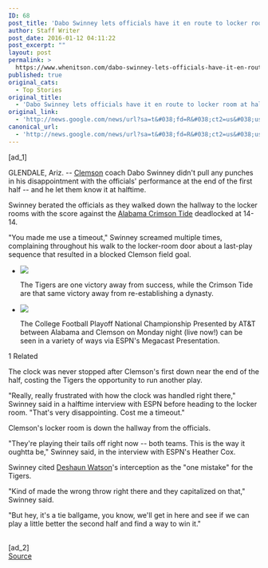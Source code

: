 ```yaml
---
ID: 68
post_title: 'Dabo Swinney lets officials have it en route to locker room at halftime &#8211; ESPN'
author: Staff Writer
post_date: 2016-01-12 04:11:22
post_excerpt: ""
layout: post
permalink: >
  https://www.whenitson.com/dabo-swinney-lets-officials-have-it-en-route-to-locker-room-at-halftime-espn/
published: true
original_cats:
  - Top Stories
original_title:
  - 'Dabo Swinney lets officials have it en route to locker room at halftime - ESPN'
original_link:
  - 'http://news.google.com/news/url?sa=t&#038;fd=R&#038;ct2=us&#038;usg=AFQjCNFgsMM43lnG3vI_enw09y3Jd0LtUg&#038;clid=c3a7d30bb8a4878e06b80cf16b898331&#038;cid=52779024837753&#038;ei=HnyUVoDkMrKqwAGH36OgBw&#038;url=http://espn.go.com/college-football/story/_/id/14551892/dabo-swinney-clemson-tigers-gives-refs-earful-hallway-half'
canonical_url:
  - 'http://news.google.com/news/url?sa=t&#038;fd=R&#038;ct2=us&#038;usg=AFQjCNFgsMM43lnG3vI_enw09y3Jd0LtUg&#038;clid=c3a7d30bb8a4878e06b80cf16b898331&#038;cid=52779024837753&#038;ei=HnyUVoDkMrKqwAGH36OgBw&#038;url=http://espn.go.com/college-football/story/_/id/14551892/dabo-swinney-clemson-tigers-gives-refs-earful-hallway-half'
---
```

 [ad_1]
<br><div readability="69.800196850394"><p>GLENDALE, Ariz. -- <a href="http://espn.go.com/college-football/team/_/id/228/clemson-tigers">Clemson</a> coach Dabo Swinney didn't pull any punches in his disappointment with the officials' performance at the end of the first half -- and he let them know it at halftime.</p><p>Swinney berated the officials as they walked down the hallway to the locker rooms with the score against the <a href="http://espn.go.com/college-football/team/_/id/333/alabama-crimson-tide">Alabama Crimson Tide</a> deadlocked at 14-14.</p><p>"You made me use a timeout," Swinney screamed multiple times, complaining throughout his walk to the locker-room door about a last-play sequence that resulted in a blocked Clemson field goal.</p><p><aside class="inline editorial float-r" data-behavior="article_related"><ul readability="0.36551724137931"><li readability="0.67195767195767"><a href="http://espn.go.com/college-football/story/_/id/14543673/after-emulating-alabama-clemson-aims-overtake-tide" class="img-link"><img src="http://www.whenitson.com/wp-content/uploads/2016/01/Dabo-Swinney-lets-officials-have-it-en-route-to-locker-room-at-halftime-ESPN.jpg"/></a><p>The Tigers are one victory away from success, while the Crimson Tide are that same victory away from re-establishing a dynasty.</p></li><li readability="0"><a href="http://espn.go.com/college-football/story/_/id/14522683/14-ways-watch-cfp-national-championship-megacast" class="img-link"><img src="http://www.whenitson.com/wp-content/uploads/2016/01/Dabo-Swinney-lets-officials-have-it-en-route-to-locker-room-at-halftime-ESPN.png"/></a><p>The College Football Playoff National Championship Presented by AT&amp;T between Alabama and Clemson on Monday night (live now!) can be seen in a variety of ways via ESPN's Megacast Presentation.</p></li></ul><p>1 Related</p></aside></p><p>The clock was never stopped after Clemson's first down near the end of the half, costing the Tigers the opportunity to run another play.</p><p>"Really, really frustrated with how the clock was handled right there," Swinney said in a halftime interview with ESPN before heading to the locker room. "That's very disappointing. Cost me a timeout."</p><p>Clemson's locker room is down the hallway from the officials.</p><p>"They're playing their tails off right now -- both teams. This is the way it oughtta be," Swinney said, in the interview with ESPN's Heather Cox.</p><p>Swinney cited <a href="http://espn.go.com/college-football/player/_/id/3122840/deshaun-watson">Deshaun Watson</a>'s interception as the "one mistake" for the Tigers.</p><p>"Kind of made the wrong throw right there and they capitalized on that," Swinney said.</p><p>"But hey, it's a tie ballgame, you know, we'll get in here and see if we can play a little better the second half and find a way to win it."</p>
</div>
<br>[ad_2]
<br><a href="http://news.google.com/news/url?sa=t&#038;fd=R&#038;ct2=us&#038;usg=AFQjCNFgsMM43lnG3vI_enw09y3Jd0LtUg&#038;clid=c3a7d30bb8a4878e06b80cf16b898331&#038;cid=52779024837753&#038;ei=HnyUVoDkMrKqwAGH36OgBw&#038;url=http://espn.go.com/college-football/story/_/id/14551892/dabo-swinney-clemson-tigers-gives-refs-earful-hallway-half">Source </a>